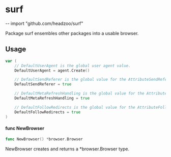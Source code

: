 # surf
--
    import "github.com/headzoo/surf"

Package surf ensembles other packages into a usable browser.

## Usage

```go
var (
	// DefaultUserAgent is the global user agent value.
	DefaultUserAgent = agent.Create()

	// DefaultSendReferer is the global value for the AttributeSendReferer attribute.
	DefaultSendReferer = true

	// DefaultMetaRefreshHandling is the global value for the AttributeHandleRefresh attribute.
	DefaultMetaRefreshHandling = true

	// DefaultFollowRedirects is the global value for the AttributeFollowRedirects attribute.
	DefaultFollowRedirects = true
)
```

#### func  NewBrowser

```go
func NewBrowser() *browser.Browser
```
NewBrowser creates and returns a *browser.Browser type.
